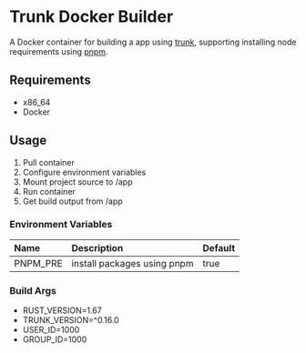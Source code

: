 # Trunk Docker Builder
A Docker container for building a app using [trunk](https://trunkrs.dev/), supporting installing node requirements using [pnpm](https://pnpm.io/).

## Requirements
- x86_64
- Docker

## Usage
1. Pull container
2. Configure environment variables
3. Mount project source to /app
4. Run container
5. Get build output from /app

### Environment Variables
| Name     | Description                 | Default |
| :------- | :-------------------------- | :------ |
| PNPM_PRE | install packages using pnpm | true    |

### Build Args
- RUST_VERSION=1.67
- TRUNK_VERSION=^0.16.0
- USER_ID=1000
- GROUP_ID=1000
